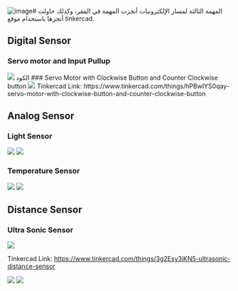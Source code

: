 ![image](https://github.com/Najat01/Robot/assets/59395183/53331ea7-d3ae-4f9e-91ec-7d6692ff29fb)# المهمة الثالثة لمسار الإلكترونيات
أنجزت المهمة في المقر، وكذلك حاولت أنجزها باستخدام موقع tinkercad.

## Digital Sensor
### Servo motor and Input Pullup

<img  src="https://github.com/Najat01/Robot/blob/main/Electronics%20and%20Electrical%20Engineering/Task%203/Digital%20Sensor/Servo%20motor%20and%20Input%20Pullup/التوصيل%20(المقر).jpg?raw=true">
الكود
### Servo Motor with Clockwise Button and Counter Clockwise button
<img  src="https://github.com/Najat01/Robot/blob/main/Electronics%20and%20Electrical%20Engineering/Task%203/Digital%20Sensor/Servo%20Motor%20with%20Clockwise%20Button%20and%20Counter%20Clockwise%20button/Servo%20Motor%20with%20Clockwise%20Button%20and%20Counter%20Clockwise%20button%20الدائرة.png?raw=true">
Tinkercad Link: https://www.tinkercad.com/things/hPBwIYS0qay-servo-motor-with-clockwise-button-and-counter-clockwise-button


## Analog Sensor
### Light Sensor

<img  src="https://github.com/Najat01/Robot/blob/main/Electronics%20and%20Electrical%20Engineering/Task%203/Analog%20Sensor/حساس%20إضاءة/توصيل%20حساس%20الإضاءة.jpg?raw=true">


<img  src="https://github.com/Najat01/Robot/blob/main/Electronics%20and%20Electrical%20Engineering/Task%203/Analog%20Sensor/حساس%20إضاءة/نتائج%20حساس%20الإضاءة.jpg?raw=true">

### Temperature Sensor

<img  src="https://github.com/Najat01/Robot/blob/main/Electronics%20and%20Electrical%20Engineering/Task%203/Analog%20Sensor/حساس%20حرارة/توصيل%20حساس%20الحرارة.jpg?raw=true">


<img  src="https://github.com/Najat01/Robot/blob/main/Electronics%20and%20Electrical%20Engineering/Task%203/Analog%20Sensor/حساس%20حرارة/نتائج%20حساس%20الحرارة.jpg?raw=true">


## Distance Sensor
### Ultra Sonic Sensor

<img  src="https://github.com/Najat01/Robot/blob/main/Electronics%20and%20Electrical%20Engineering/Task%203/Distance%20Sensor/UltraSonicTinkercad%20الدائرة.png?raw=true">

Tinkercad Link: https://www.tinkercad.com/things/3g2Esy3iKN5-ultrasonic-distance-sensor

<img  src="https://github.com/Najat01/Robot/blob/main/Electronics%20and%20Electrical%20Engineering/Task%203/Distance%20Sensor/توصيل%20دائرة%20UltraSonic.jpg?raw=true">


<img  src="https://github.com/Najat01/Robot/blob/main/Electronics%20and%20Electrical%20Engineering/Task%203/Distance%20Sensor/نتائج%20UltraSonic.png?raw=true">
